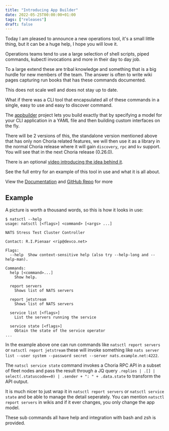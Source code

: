 ```yaml
---
title: "Introducing App Builder"
date: 2022-05-25T00:00:00+01:00
tags: ["releases"]
draft: false
---
```


Today I am pleased to announce a new operations tool, it's a small little thing, but it can be a huge help, I hope you
will love it.

Operations teams tend to use a large selection of shell scripts, piped commands, kubectl invocations and more in their 
day to day job.

To a large extend these are tribal knowledge and something that is a big hurdle for new members of the team. The answer 
is often to write wiki pages capturing run books that has these commands documented.

This does not scale well and does not stay up to date.

What if there was a CLI tool that encapsulated all of these commands in a single, easy to use and easy to discover command.

The [appbuilder](https://github.com/choria-io/appbuilder) project lets you build exactly that by specifying a model for 
your CLI application in a YAML file and then building custom interfaces on the fly.

There will be 2 versions of this, the standalone version mentioned above that has only non Choria related features, we will
then use it as a library in the normal Choria release where it will gain `discovery`, `rpc` and `kv` support.  You will see
that in the next Choria release (0.26.0).

There is an optional [video introducing the idea behind it](https://youtu.be/wbu3N63WY7Y).

See the full entry for an example of this tool in use and what it is all about.

View the [Documentation](https://choria-io.github.io/appbuilder/) and [GitHub Repo](https://github.com/choria-io/appbuilder) for more

<!--more-->

## Example

A picture is worth a thousand words, so this is how it looks in use:

```
$ natsctl --help
usage: natsctl [<flags>] <command> [<args> ...]

NATS Stress Test Cluster Controller

Contact: R.I.Pienaar <rip@devco.net>

Flags:
  --help  Show context-sensitive help (also try --help-long and --help-man).

Commands:
  help [<command>...]
    Show help.

  report servers
    Shows list of NATS servers

  report jetstream
    Shows list of NATS servers

  service list [<flags>]
    List the servers running the service

  service state [<flags>]
    Obtain the state of the service operator
...
```

In the example above one can run commands like `natsctl report servers` or `natsctl report jetstream` these will invoke something like `nats server list --user system --password secret --server nats.example.net:4222`.

The `natscl service state` command invokes a Choria RPC API in a subset of fleet nodes and pass the result through a JQ query `.replies | .[] | select(.statuscode==0) | .sender + ": " + .data.state` to transform the API output.

It is much nicer to just wrap it in `natsctl report servers` or `natsctl service state` and be able to manage the detail seperately.  You can mention `natsctl report servers` in wikis and if it ever changes, you only change the app model.

These sub commands all have help and integration with bash and zsh is provided.


